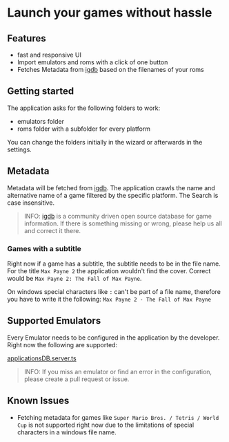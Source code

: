 # Launch your games without hassle

## Features

- fast and responsive UI
- Import emulators and roms with a click of one button
- Fetches Metadata from [igdb](www.igdb.com) based on the filenames of your roms

## Getting started

The application asks for the following folders to work:

- emulators folder
- roms folder with a subfolder for every platform

You can change the folders initially in the wizard or afterwards in the settings.

## Metadata

Metadata will be fetched from [igdb](www.igdb.com). The application crawls the name and alternative name of a game filtered by the specific platform.
The Search is case insensitive.

> INFO: [igdb](www.igdb.com) is a community driven open source database for game information. If there is something missing or wrong, please help us all and correct it there.

### Games with a subtitle

Right now if a game has a subtitle, the subtitle needs to be in the file name.<br>
For the title `Max Payne 2` the application wouldn't find the cover. Correct would be `Max Payne 2: The Fall of Max Payne`.

On windows special characters like `:` can't be part of a file name, therefore you have to write it the following:
`Max Payne 2 - The Fall of Max Payne`

## Supported Emulators

Every Emulator needs to be configured in the application by the developer.
Right now the following are supported:

[applicationsDB.server.ts](app\server\applicationsDB.server.ts)

> INFO: If you miss an emulator or find an error in the configuration, please create a pull request or issue.

## Known Issues

- Fetching metadata for games like `Super Mario Bros. / Tetris / World Cup` is not supported right now due to the limitations of special characters in a windows file name.
